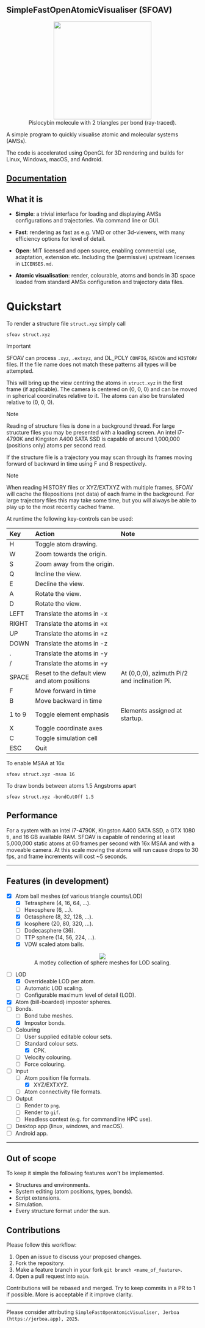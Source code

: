 ## SimpleFastOpenAtomicVisualiser (SFOAV)
<p align="center">
  <img height=256px src="https://github.com/user-attachments/assets/8f109e8a-aa71-425a-8694-270695ce138c"/>
  <br>Pislocybin molecule with 2 triangles per bond (ray-traced).
</p>
A simple program to quickly visualise atomic and molecular systems (AMSs).

The code is accelerated using OpenGL for 3D rendering and builds for Linux, Windows, macOS, and Android.

## [Documentation](https://jerboaburrow.github.io/SimpleFastOpenAtomicVisualiser/)


## What it is

- **Simple**: a trivial interface for loading and displaying AMSs configurations and trajectories. Via command line or GUI.

- **Fast**: rendering as fast as e.g. VMD or other 3d-viewers, with many efficiency options for level of detail.
- **Open**: MIT licensed and open source, enabling
commercial use, adaptation, extension etc. Including the (permissive) upstream licenses in ```LICENSES.md```.

- **Atomic visualisation**: render, colourable, atoms and bonds in 3D space loaded from standard AMSs configuration and trajectory data files.

# Quickstart

To render a structure file ```struct.xyz``` simply call

```shell
sfoav struct.xyz
```

> [!important]
> SFOAV can process ```.xyz```, ```.extxyz```, and DL_POLY ```CONFIG```, ```REVCON``` and ```HISTORY``` files. If the file name does not match these patterns all types will be attempted.

This will bring up the view centring the atoms in ```struct.xyz``` in the first frame (if applicable). The camera is centered on (0, 0, 0) and can be moved in spherical coordinates relative to it. The atoms can also be translated relative to (0, 0, 0).

> [!note]
> Reading of structure files is done in a background thread. For large structure files you may be presented with a loading screen. An intel i7-4790K and Kingston A400 SATA SSD is capable of around 1,000,000 (positions only) atoms per second read.

If the structure file is a trajectory you may scan through its frames moving forward of backward in time using F and B respectively.

> [!note]
> When reading HISTORY files or XYZ/EXTXYZ with multiple frames, SFOAV will cache the filepositions (not data) of each frame in the background. For large trajectory files this may take some time, but you will always be able to play up to the most recently cached frame.

At runtime the following key-controls can be used:

| Key | Action  | Note |
| :----- | :---- | :---- |
| H      | Toggle atom drawing.    | |
| W      | Zoom towards the origin. | |
| S      | Zoom away from the origin. | |
| Q      | Incline the view. | |
| E      | Decline the view. | |
| A      | Rotate the view. | |
| D      | Rotate the view. | |
| LEFT   | Translate the atoms in -x | |
| RIGHT  | Translate the atoms in +x | |
| UP     | Translate the atoms in +z | |
| DOWN   | Translate the atoms in -z | |
| .      | Translate the atoms in -y | |
| /      | Translate the atoms in +y | |
| SPACE  | Reset to the default view and atom positions | At (0,0,0), azimuth Pi/2 and inclination Pi. |
| F      | Move forward in time  | |
| B      | Move backward in time | |
| 1 to 9 | Toggle element emphasis | Elements assigned at startup. |
| X      | Toggle coordinate axes | |
| C      | Toggle simulation cell | |
| ESC    | Quit | |

To enable MSAA at 16x

```shell
sfoav struct.xyz -msaa 16
```

To draw bonds between atoms 1.5 Angstroms apart

```shell
sfoav struct.xyz -bondCutOff 1.5
```

## Performance

For a system with an intel i7-4790K, Kingston A400 SATA SSD, a GTX 1080 ti, and 16 GB available RAM. SFOAV is capable of rendering at least 5,000,000 static atoms at 60 frames per second with 16x MSAA and with a moveable camera. At this scale moving the atoms will run cause drops to 30 fps, and frame increments will cost ~5 seconds.

---

## Features (in development)

- [x] Atom ball meshes (of various triangle counts/LOD)
  - [x] Tetrasphere (4, 16, 64, ...).
  - [ ] Hexosphere (6, ...).
  - [x] Octasphere (8, 32, 128, ...).
  - [x] Icosphere (20, 80, 320, ...).
  - [ ] Dodecasphere (36).
  - [ ] TTP sphere (14, 56, 224, ...).
  - [x] VDW scaled atom balls.
<p align="center">
  <img src="https://github.com/user-attachments/assets/f2533df3-28fc-4b32-8954-1735ceb001b0"/>
  <br>A motley collection of sphere meshes for LOD scaling.
</p>

- [ ] LOD
  - [x] Overrideable LOD per atom.
  - [ ] Automatic LOD scaling.
  - [ ] Configurable maximum level of detail (LOD).
- [x] Atom (bill-boarded) imposter spheres.
- [ ] Bonds.
  - [ ] Bond tube meshes.
  - [x] Impostor bonds.
- [ ] Colouring
  - [ ] User supplied editable colour sets.
  - [ ] Standard colour sets.
    - [x] CPK.
  - [ ] Velocity colouring.
  - [ ] Force colouring.
- [ ] Input
  - [ ] Atom position file formats.
    - [x] XYZ/EXTXYZ.
  - [ ] Atom connectivity file formats.
- [ ] Output
  - [ ] Render to ```png```.
  - [ ] Render to ```gif```.
  - [ ] Headless context (e.g. for commandline HPC use).
- [ ] Desktop app (linux, windows, and macOS).
- [ ] Android app.

---

## Out of scope

To keep it simple the following features won't be implemented.

- Structures and environments.
- System editing (atom positions, types, bonds).
- Script extensions.
- Simulation.
- Every structure format under the sun.

## Contributions

Please follow this workflow:

1. Open an issue to discuss your proposed changes.
2. Fork the repository.
3. Make a feature branch in your fork ```git branch <name_of_feature>```.
4. Open a pull request into ```main```.

Contributions will be rebased and merged. Try to keep commits in a PR to 1 if possible. More is acceptable if it improve clarity.

---

Please consider attributing ```SimpleFastOpenAtomicVisualiser, Jerboa (https://jerboa.app), 2025```.
